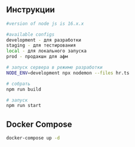 ## Инструкции

```bash
#version of node js is 16.x.x

#available configs
development - для разработки
staging - для тестирования
local - для локального запуска
prod - продакшн для афм

# запуск сервера в режиме разработки
NODE_ENV=development npx nodemon --files hr.ts

# собрать
npm run build

# запуск
npm run start

```

## Docker Compose

```bash
docker-compose up -d

```